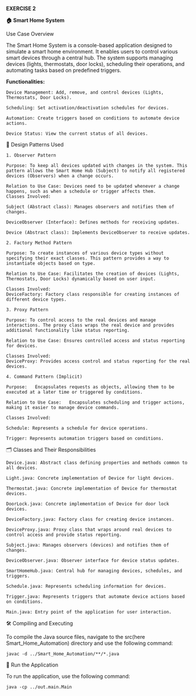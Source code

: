

**EXERCISE 2**

**🏠 Smart Home System**

Use Case Overview

The Smart Home System is a console-based application designed to simulate a smart home environment. It enables users to control various smart devices through a central hub. The system supports managing devices (lights, thermostats, door locks), scheduling their operations, and automating tasks based on predefined triggers.

**Functionalities:**



    Device Management: Add, remove, and control devices (Lights, Thermostats, Door Locks).
    
    Scheduling: Set activation/deactivation schedules for devices.
    
    Automation: Create triggers based on conditions to automate device actions.
    
    Device Status: View the current status of all devices.


🧩 Design Patterns Used
    
    1. Observer Pattern
       
    Purpose: To keep all devices updated with changes in the system. This pattern allows the Smart Home Hub (Subject) to notify all registered devices (Observers) when a change occurs.
    
    Relation to Use Case: Devices need to be updated whenever a change happens, such as when a schedule or trigger affects them.
    Classes Involved:
    
    Subject (Abstract class): Manages observers and notifies them of changes.
    
    DeviceObserver (Interface): Defines methods for receiving updates.
    
    Device (Abstract class): Implements DeviceObserver to receive updates.
    
    2. Factory Method Pattern 
    
    Purpose: To create instances of various device types without specifying their exact classes. This pattern provides a way to instantiate objects based on type.
    
    Relation to Use Case: Facilitates the creation of devices (Lights, Thermostats, Door Locks) dynamically based on user input.
    
    Classes Involved:
    DeviceFactory: Factory class responsible for creating instances of different device types.
    
    3. Proxy Pattern 
    
    Purpose: To control access to the real devices and manage interactions. The proxy class wraps the real device and provides additional functionality like status reporting.
    
    Relation to Use Case: Ensures controlled access and status reporting for devices.
    
    Classes Involved:
    DeviceProxy: Provides access control and status reporting for the real devices.
    
    4. Command Pattern (Implicit) 
    
    Purpose:   Encapsulates requests as objects, allowing them to be executed at a later time or triggered by conditions.
    
    Relation to Use Case:   Encapsulates scheduling and trigger actions, making it easier to manage device commands.
    
    Classes Involved:
    
    Schedule: Represents a schedule for device operations.
    
    Trigger: Represents automation triggers based on conditions.

🗂️ Classes and Their Responsibilities

    Device.java: Abstract class defining properties and methods common to all devices.
    
    Light.java: Concrete implementation of Device for light devices.
    
    Thermostat.java: Concrete implementation of Device for thermostat devices.
    
    DoorLock.java: Concrete implementation of Device for door lock devices.
    
    DeviceFactory.java: Factory class for creating device instances.
    
    DeviceProxy.java: Proxy class that wraps around real devices to control access and provide status reporting.
    
    Subject.java: Manages observers (devices) and notifies them of changes.
    
    DeviceObserver.java: Observer interface for device status updates.
    
    SmartHomeHub.java: Central hub for managing devices, schedules, and triggers.
    
    Schedule.java: Represents scheduling information for devices.
    
    Trigger.java: Represents triggers that automate device actions based on conditions.
    
    Main.java: Entry point of the application for user interaction.

🛠️ Compiling and Executing

To compile the Java source files, navigate to the src(here Smart_Home_Automation) directory and use the following command:

    javac -d ../Smart_Home_Automation/**/*.java

🚀 Run the Application

To run the application, use the following command:

    java -cp ../out.main.Main
